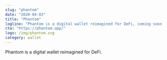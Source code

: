```yaml
---
slug: "phantom"
date: "2020-04-03"
title: "Phantom"
logline: "Phantom is a digital wallet reimagined for DeFi, coming soon to Solana and Ethereum."
cta: "https://phantom.app/"
logo: /img/phantom.svg
category: wallet
---
```


Phantom is a digital wallet reimagined for DeFi.
